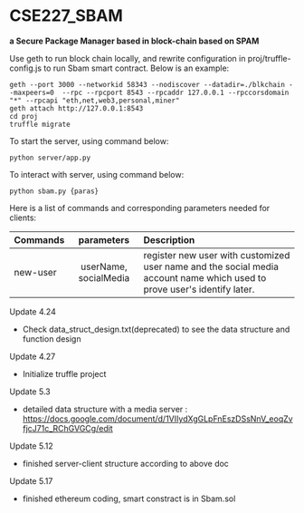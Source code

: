 # CSE227_SBAM

**a Secure Package Manager based in block-chain based on SPAM**

Use geth to run block chain locally,  and rewrite configuration in proj/truffle-config.js to run Sbam smart contract. Below is an example:

```
geth --port 3000 --networkid 58343 --nodiscover --datadir=./blkchain --maxpeers=0  --rpc --rpcport 8543 --rpcaddr 127.0.0.1 --rpccorsdomain "*" --rpcapi "eth,net,web3,personal,miner"
geth attach http://127.0.0.1:8543
cd proj
truffle migrate
```



To start the server, using command below:

```
python server/app.py
```

To interact with server, using command below:

```
python sbam.py {paras}
```

Here is a list of commands and corresponding parameters needed for clients:

 Commands      |  parameters    |     Description 
 -------- | :-----------:  | :-----------
new-user     | userName, socialMedia     | register new user with customized user name and the social media account name which used to prove user's identify later.

Update 4.24

* Check data_struct_design.txt(deprecated) to see the data structure and function design

Update 4.27

* Initialize truffle project

Update 5.3
* detailed data structure with a media server : https://docs.google.com/document/d/1VIIydXgGLpFnEszDSsNnV_eoqZvfjcJ71c_RChGVGCg/edit

Update 5.12
* finished server-client structure according to above doc

Update 5.17

* finished ethereum coding, smart constract is in Sbam.sol
